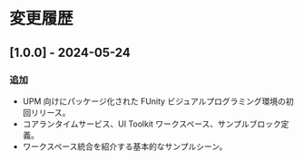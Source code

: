 # 変更履歴

## [1.0.0] - 2024-05-24
### 追加
- UPM 向けにパッケージ化された FUnity ビジュアルプログラミング環境の初回リリース。
- コアランタイムサービス、UI Toolkit ワークスペース、サンプルブロック定義。
- ワークスペース統合を紹介する基本的なサンプルシーン。

